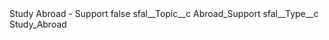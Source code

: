 <?xml version="1.0" encoding="UTF-8"?>
<CustomMetadata xmlns="http://soap.sforce.com/2006/04/metadata" xmlns:xsi="http://www.w3.org/2001/XMLSchema-instance" xmlns:xsd="http://www.w3.org/2001/XMLSchema">
    <label>Study Abroad - Support</label>
    <protected>false</protected>
    <values>
        <field>sfal__Topic__c</field>
        <value xsi:type="xsd:string">Abroad_Support</value>
    </values>
    <values>
        <field>sfal__Type__c</field>
        <value xsi:type="xsd:string">Study_Abroad</value>
    </values>
</CustomMetadata>
